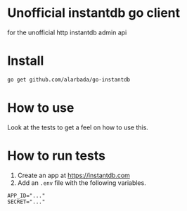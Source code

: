 # Unofficial instantdb go client

for the unofficial http instantdb admin api

# Install

```bash
go get github.com/alarbada/go-instantdb
```

# How to use

Look at the tests to get a feel on how to use this.

# How to run tests

1. Create an app at https://instantdb.com
2. Add an `.env` file with the following variables.

```.env
APP_ID="..."
SECRET="..."
```
